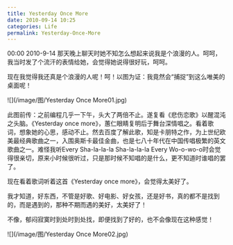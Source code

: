 ```yaml
---
title: Yesterday Once More
date: 2010-09-14 10:25
categories: Life
permalink: Yesterday-Once-More
---
```


00:00 2010-9-14
那天晚上聊天时她不知怎么想起来说我是个浪漫的人。呵呵，我当时发了个流汗的表情给她，会觉得她说得很好玩，呵呵。

现在我觉得我还真是个浪漫的人呢！呵！以图为证：我竟然会“捕捉”到这么唯美的桌面呢！

![](/image/图/Yesterday Once More01.jpg)

此图前传：之前编程几乎一下午，头大了两倍不止。遂复看《悲伤恋歌》以醒混沌之头脑。《Yesterday once more》，蕙仁眼睛复明后于舞台深情唱之。看着歌词，想象她的心思，感动不止。然去百度了解此歌，知是卡朋特之作，为上世纪欧美最经典歌曲之一，入围奥斯卡最佳金曲，也是七八十年代在中国传唱极繁的英文歌曲之一。难怪我听Every Sha-la-la-la Sha-la-la-la Every Wo-o-wo-o时会觉得很亲切，原来小时候很听过，只是那时候不知唱的是什么，更不知道时谁唱的罢了。

现在看着歌词听着这首《Yesterday once more》，会觉得太美好了。

我才知道，好东西，不管是好歌、好电影、好女孩，还是好书，真的都不是找到的，而是遇到的，那种不期而遇的美好，太美好了！

不像，郁闷寂寞时到处时到处找，即便找到了好的，也不会像现在这种感觉！

![](/image/图/Yesterday Once More02.jpg)